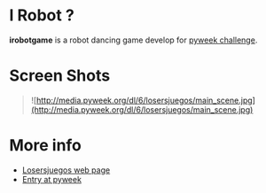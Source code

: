 # I Robot ? #

**irobotgame** is a robot dancing game develop for [pyweek challenge](http://www.pyweek.org/).

# Screen Shots #

> ![http://media.pyweek.org/dl/6/losersjuegos/main_scene.jpg](http://media.pyweek.org/dl/6/losersjuegos/main_scene.jpg)


# More info #

  * [Losersjuegos web page](http://www.losersjuegos.com.ar)
  * [Entry at pyweek](http://www.pyweek.org/e/losersjuegos/)